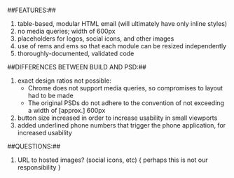 ##FEATURES:##
1. table-based, modular HTML email (will ultimately have only inline styles)
2. no media queries; width of 600px
3. placeholders for logos, social icons, and other images
4. use of rems and ems so that each module can be resized independently
5. thoroughly-documented, validated code


##DIFFERENCES BETWEEN BUILD AND PSD:##
1. exact design ratios not possible:
	 * Chrome does not support media queries, so compromises to layout had to be made
   * The original PSDs do not adhere to the convention of not exceeding a width of [approx.] 600px
3. button size increased in order to increase usability in small viewports
2. added underlined phone numbers that trigger the phone application, for increased usability


##QUESTIONS:##
1. URL to hosted images? (social icons, etc)    { perhaps this is not our responsibility }
